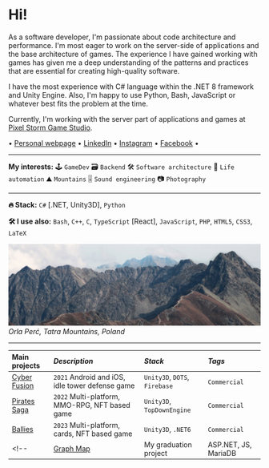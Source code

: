 # Hi!
<!--brief-->
As a software developer, I'm passionate about code architecture and performance.
I'm most eager to work on the server-side of applications and the base architecture of games.
The experience I have gained working with games has given me a deep understanding of the patterns and practices that are essential for creating high-quality software.

I have the most experience with C# language within the .NET 8 framework and Unity Engine.
Also, I'm happy to use Python, Bash, JavaScript or whatever best fits the problem at the time.

Currently, I'm working with the server part of applications and games at [Pixel Storm Game Studio](https://pixelstorm.pl/).

<!--ignore-->
 • [Personal webpage](https://goorkamateusz.github.io)
 • [LinkedIn](https://www.linkedin.com/in/goorkamateusz)
 • [Instagram](https://www.instagram.com/goorkamateusz)
 • [Facebook](https://www.facebook.com/goorkamateusz)
 •
<!--/ignore-->

___
**My interests:**
🕹 `GameDev`
🗃 `Backend`
🛠 `Software architecture`
🤖 `Life automation`
⛰ `Mountains`
🎚 `Sound engineering`
📷 `Photography`

___
**🔥 Stack:**
`C#` [.NET, Unity3D],
`Python`

**🛠 I use also:**
`Bash`,
`C++`,
`C`,
`TypeScript` [React],
`JavaScript`,
`PHP`,
`HTML5`,
`CSS3`,
`LaTeX`
<!--/brief-->

![Photo of...](img/orla-perc-wide.jpg)
_Orla Perć, Tatra Mountains, Poland_

___
| **Main projects** | _Description_                                   | _Stack_                       | _Tags_       |
| :---------------- | :---------------------------------------------- | :---------------------------- | :----------- |
| [Cyber Fusion]    | `2021` Android and iOS, idle tower defense game | `Unity3D`, `DOTS`, `Firebase` | `Commercial` |
| [Pirates Saga]    | `2022` Multi-platform, MMO-RPG, NFT based game  | `Unity3D`, `TopDownEngine`    | `Commercial` |
| [Ballies]         | `2023` Multi-platform, cards, NFT based game    | `Unity3D`, `.NET6`            | `Commercial` |
<!-- | [Graph Map]    | My graduation project                                | ASP.NET, JS, MariaDB | -->

[Cyber Fusion]: https://goorkamateusz.github.io/cyber-fushion.html
[Pirates Saga]: https://piratessaga.pl/
[Graph Map]: https://goorkamateusz.github.io/GraphMap.html
[Ballies]: https://ballies.gg

